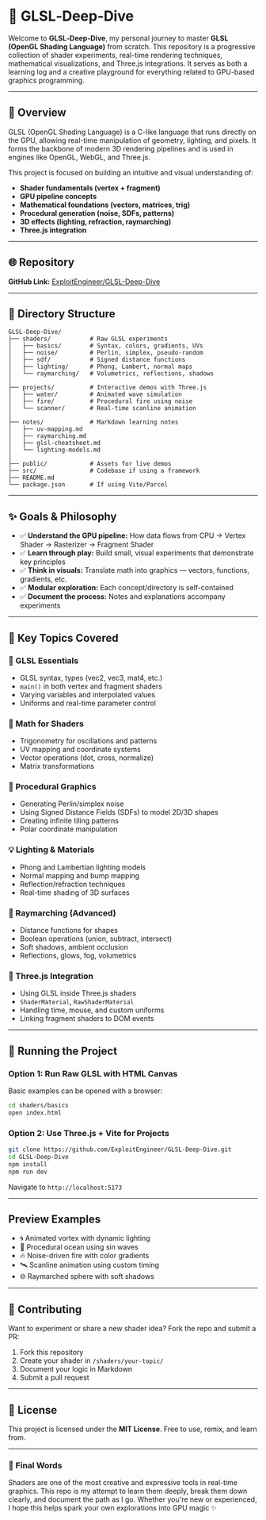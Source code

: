# 🎨 GLSL‑Deep‑Dive

Welcome to **GLSL‑Deep‑Dive**, my personal journey to master **GLSL (OpenGL Shading Language)** from scratch. This repository is a progressive collection of shader experiments, real-time rendering techniques, mathematical visualizations, and Three.js integrations. It serves as both a learning log and a creative playground for everything related to GPU-based graphics programming.

---

## 🚀 Overview

GLSL (OpenGL Shading Language) is a C-like language that runs directly on the GPU, allowing real-time manipulation of geometry, lighting, and pixels. It forms the backbone of modern 3D rendering pipelines and is used in engines like OpenGL, WebGL, and Three.js.

This project is focused on building an intuitive and visual understanding of:

* **Shader fundamentals (vertex + fragment)**
* **GPU pipeline concepts**
* **Mathematical foundations (vectors, matrices, trig)**
* **Procedural generation (noise, SDFs, patterns)**
* **3D effects (lighting, refraction, raymarching)**
* **Three.js integration**

---

## 🌐 Repository

**GitHub Link:** [ExploitEngineer/GLSL-Deep-Dive](https://github.com/ExploitEngineer/GLSL-Deep-Dive)

---

## 📂 Directory Structure

```
GLSL-Deep-Dive/
├── shaders/           # Raw GLSL experiments
│   ├── basics/        # Syntax, colors, gradients, UVs
│   ├── noise/         # Perlin, simplex, pseudo-random
│   ├── sdf/           # Signed distance functions
│   ├── lighting/      # Phong, Lambert, normal maps
│   └── raymarching/   # Volumetrics, reflections, shadows
│
├── projects/          # Interactive demos with Three.js
│   ├── water/         # Animated wave simulation
│   ├── fire/          # Procedural fire using noise
│   └── scanner/       # Real-time scanline animation
│
├── notes/             # Markdown learning notes
│   ├── uv-mapping.md
│   ├── raymarching.md
│   ├── glsl-cheatsheet.md
│   └── lighting-models.md
│
├── public/            # Assets for live demos
├── src/               # Codebase if using a framework
├── README.md
└── package.json       # If using Vite/Parcel
```

---

## ✨ Goals & Philosophy

* ✅ **Understand the GPU pipeline:** How data flows from CPU → Vertex Shader → Rasterizer → Fragment Shader
* ✅ **Learn through play:** Build small, visual experiments that demonstrate key principles
* ✅ **Think in visuals:** Translate math into graphics — vectors, functions, gradients, etc.
* ✅ **Modular exploration:** Each concept/directory is self-contained
* ✅ **Document the process:** Notes and explanations accompany experiments

---

## 📘 Key Topics Covered

### 🔧 GLSL Essentials

* GLSL syntax, types (vec2, vec3, mat4, etc.)
* `main()` in both vertex and fragment shaders
* Varying variables and interpolated values
* Uniforms and real-time parameter control

### 🧠 Math for Shaders

* Trigonometry for oscillations and patterns
* UV mapping and coordinate systems
* Vector operations (dot, cross, normalize)
* Matrix transformations

### 🌊 Procedural Graphics

* Generating Perlin/simplex noise
* Using Signed Distance Fields (SDFs) to model 2D/3D shapes
* Creating infinite tiling patterns
* Polar coordinate manipulation

### 💡 Lighting & Materials

* Phong and Lambertian lighting models
* Normal mapping and bump mapping
* Reflection/refraction techniques
* Real-time shading of 3D surfaces

### 🔦 Raymarching (Advanced)

* Distance functions for shapes
* Boolean operations (union, subtract, intersect)
* Soft shadows, ambient occlusion
* Reflections, glows, fog, volumetrics

### 🧪 Three.js Integration

* Using GLSL inside Three.js shaders
* `ShaderMaterial`, `RawShaderMaterial`
* Handling time, mouse, and custom uniforms
* Linking fragment shaders to DOM events

---

## 🚀 Running the Project

### Option 1: Run Raw GLSL with HTML Canvas

Basic examples can be opened with a browser:

```bash
cd shaders/basics
open index.html
```

### Option 2: Use Three.js + Vite for Projects

```bash
git clone https://github.com/ExploitEngineer/GLSL-Deep-Dive.git
cd GLSL-Deep-Dive
npm install
npm run dev
```

Navigate to `http://localhost:5173`

---

## Preview Examples

* 🌀 Animated vortex with dynamic lighting
* 🌊 Procedural ocean using sin waves
* 🔥 Noise-driven fire with color gradients
* 🛰️ Scanline animation using custom timing
* 🌐 Raymarched sphere with soft shadows

---

## 🤝 Contributing

Want to experiment or share a new shader idea? Fork the repo and submit a PR:

1. Fork this repository
2. Create your shader in `/shaders/your-topic/`
3. Document your logic in Markdown
4. Submit a pull request

---

## 📜 License

This project is licensed under the **MIT License**. Free to use, remix, and learn from.

---

### 🧠 Final Words

Shaders are one of the most creative and expressive tools in real-time graphics. This repo is my attempt to learn them deeply, break them down clearly, and document the path as I go. Whether you're new or experienced, I hope this helps spark your own explorations into GPU magic ✨
